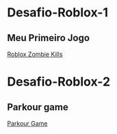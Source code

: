 # Desafio-Roblox-1
## Meu Primeiro Jogo

[Roblox Zombie Kills](https://www.roblox.com/games/12662230544/Zombie-kills)

# Desafio-Roblox-2
## Parkour game

[Parkour Game](https://www.roblox.com/games/12780675837/Parkour-Game-V2)

